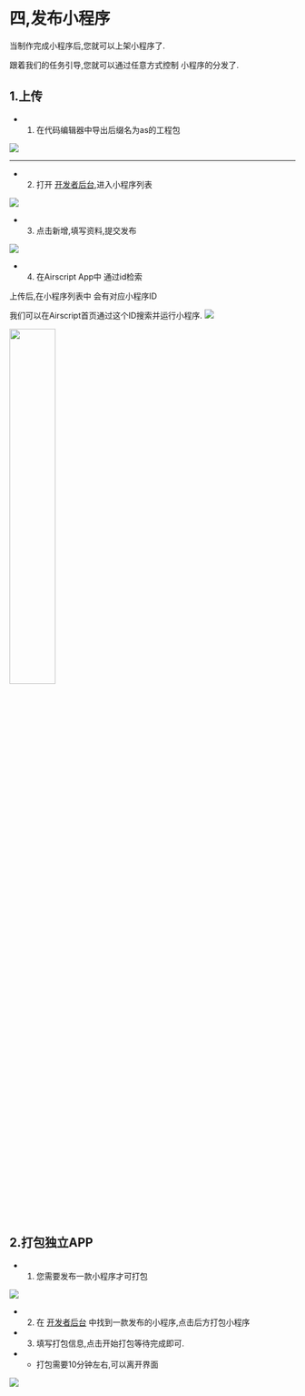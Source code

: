 # 四,发布小程序

当制作完成小程序后,您就可以上架小程序了.

跟着我们的任务引导,您就可以通过任意方式控制 小程序的分发了.


## 1.上传

- 1. 在代码编辑器中导出后缀名为as的工程包

<img src="https://airscript.oss-cn-hangzhou.aliyuncs.com/res/img/doc/doc_module_export.jpg"/>

--- 

- 2. 打开 [开发者后台](http://py.airscript.cn/admin/apply/list),进入小程序列表

<img src="https://airscript.oss-cn-hangzhou.aliyuncs.com/res/img/doc/doc_create_list.jpg"/>

- 3. 点击新增,填写资料,提交发布

<img src="https://airscript.oss-cn-hangzhou.aliyuncs.com/res/img/doc/doc_create_addbtutton.jpg"/>

- 4. 在Airscript App中 通过id检索

上传后,在小程序列表中 会有对应小程序ID

我们可以在Airscript首页通过这个ID搜索并运行小程序.
<img src="https://airscript.oss-cn-hangzhou.aliyuncs.com/res/img/doc/doc_module_where_id.jpg"/>

<img src="https://airscript.oss-cn-hangzhou.aliyuncs.com/res/img/doc/doc_module_search.jpg" style="width:40%"/>

## 2.打包独立APP

- 1. 您需要发布一款小程序才可打包

<img src="https://airscript.oss-cn-hangzhou.aliyuncs.com/res/img/doc/doc_makeapp_btn.jpg"/>

- 2. 在 [开发者后台](http://py.airscript.cn/admin/apply/list) 中找到一款发布的小程序,点击后方打包小程序

- 3. 填写打包信息,点击开始打包等待完成即可.

- - 打包需要10分钟左右,可以离开界面

<img src="https://airscript.oss-cn-hangzhou.aliyuncs.com/res/img/doc/doc_makeapp_writeinfo.jpg"/>



